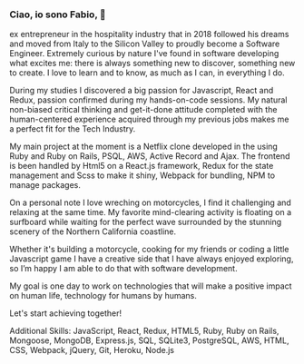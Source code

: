 ### Ciao, io sono Fabio, 👋

ex entrepreneur in the hospitality industry that in 2018 followed his dreams and moved from Italy to the Silicon Valley to proudly become a Software Engineer.
Extremely curious by nature I've found in software developing what excites me: there is always something new to discover, something new to create. I love to learn and to know, as much as I can, in everything I do.

During my studies I discovered a big passion for Javascript, React and Redux, passion confirmed during my hands-on-code sessions. My natural non-biased critical thinking and get-it-done attitude completed with the human-centered experience acquired through my previous jobs makes me a perfect fit for the Tech Industry.

My main project at the moment is a Netflix clone developed in the using  Ruby and Ruby on Rails, PSQL, AWS, Active Record and Ajax. The frontend is been handled by Html5 on a React.js framework, Redux for the state management and Scss to make it shiny, Webpack for bundling, NPM to manage packages.

On a personal note I love wreching on motorcycles, I find it challenging and relaxing at the same time. My favorite mind-clearing activity is floating on a surfboard while waiting for the perfect wave surrounded by the stunning scenery of the Northern California coastline.

Whether it's building a motorcycle, cooking for my friends or coding a little Javascript game I have a creative side that I have always enjoyed exploring, so I’m happy I am able to do that with software development.

My goal is one day to work on technologies that will make a positive impact on human life, technology for humans by humans.

Let's start achieving together!

Additional Skills: JavaScript, React, Redux, HTML5, Ruby, Ruby on Rails, Mongoose, MongoDB, Express.js, SQL, SQLite3, PostgreSQL, AWS, HTML, CSS, Webpack, jQuery, Git, Heroku, Node.js

